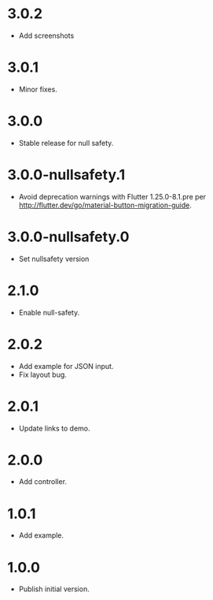 # 3.0.2

  * Add screenshots

# 3.0.1

  * Minor fixes.

# 3.0.0

  * Stable release for null safety.

# 3.0.0-nullsafety.1

  * Avoid deprecation warnings with Flutter 1.25.0-8.1.pre per
    http://flutter.dev/go/material-button-migration-guide.

# 3.0.0-nullsafety.0

  * Set nullsafety version

# 2.1.0

  * Enable null-safety.

# 2.0.2

  * Add example for JSON input.
  * Fix layout bug.

# 2.0.1

  * Update links to demo.

# 2.0.0

  * Add controller.

# 1.0.1

  * Add example.

# 1.0.0

  * Publish initial version.
